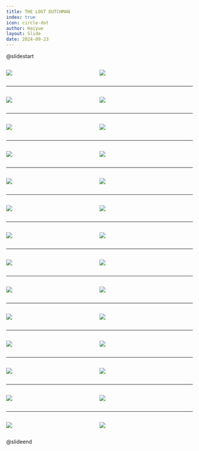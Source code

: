 ```yaml
---
title: THE LOST DUTCHMAN
index: true
icon: circle-dot
author: Haiyue
layout: Slide
date: 2024-09-23
---
```

 
@slidestart

<div style="display:flex">
<div style="flex:1">

![](/reading/english/Level-V/THE%20LOST%20DUTCHMAN/001.webp)
</div>
<div style="flex:1">

![](/reading/english/Level-V/THE%20LOST%20DUTCHMAN/002.webp)
</div>
</div>

---

<div style="display:flex">
<div style="flex:1">

![](/reading/english/Level-V/THE%20LOST%20DUTCHMAN/003.webp)
</div>
<div style="flex:1">

![](/reading/english/Level-V/THE%20LOST%20DUTCHMAN/004.webp)
</div>
</div>

---

<div style="display:flex">
<div style="flex:1">

![](/reading/english/Level-V/THE%20LOST%20DUTCHMAN/005.webp)
</div>
<div style="flex:1">

![](/reading/english/Level-V/THE%20LOST%20DUTCHMAN/006.webp)
</div>
</div>

---

<div style="display:flex">
<div style="flex:1">

![](/reading/english/Level-V/THE%20LOST%20DUTCHMAN/007.webp)
</div>
<div style="flex:1">

![](/reading/english/Level-V/THE%20LOST%20DUTCHMAN/008.webp)
</div>
</div>

---

<div style="display:flex">
<div style="flex:1">

![](/reading/english/Level-V/THE%20LOST%20DUTCHMAN/009.webp)
</div>
<div style="flex:1">

![](/reading/english/Level-V/THE%20LOST%20DUTCHMAN/010.webp)
</div>
</div>

---

<div style="display:flex">
<div style="flex:1">

![](/reading/english/Level-V/THE%20LOST%20DUTCHMAN/011.webp)
</div>
<div style="flex:1">

![](/reading/english/Level-V/THE%20LOST%20DUTCHMAN/012.webp)
</div>
</div>

---

<div style="display:flex">
<div style="flex:1">

![](/reading/english/Level-V/THE%20LOST%20DUTCHMAN/013.webp)
</div>
<div style="flex:1">

![](/reading/english/Level-V/THE%20LOST%20DUTCHMAN/014.webp)
</div>
</div>

---

<div style="display:flex">
<div style="flex:1">

![](/reading/english/Level-V/THE%20LOST%20DUTCHMAN/015.webp)
</div>
<div style="flex:1">

![](/reading/english/Level-V/THE%20LOST%20DUTCHMAN/016.webp)
</div>
</div>

---

<div style="display:flex">
<div style="flex:1">

![](/reading/english/Level-V/THE%20LOST%20DUTCHMAN/017.webp)
</div>
<div style="flex:1">

![](/reading/english/Level-V/THE%20LOST%20DUTCHMAN/018.webp)
</div>
</div>

---

<div style="display:flex">
<div style="flex:1">

![](/reading/english/Level-V/THE%20LOST%20DUTCHMAN/019.webp)
</div>
<div style="flex:1">

![](/reading/english/Level-V/THE%20LOST%20DUTCHMAN/020.webp)
</div>
</div>

---

<div style="display:flex">
<div style="flex:1">

![](/reading/english/Level-V/THE%20LOST%20DUTCHMAN/021.webp)
</div>
<div style="flex:1">

![](/reading/english/Level-V/THE%20LOST%20DUTCHMAN/022.webp)
</div>
</div>

---

<div style="display:flex">
<div style="flex:1">

![](/reading/english/Level-V/THE%20LOST%20DUTCHMAN/023.webp)
</div>
<div style="flex:1">

![](/reading/english/Level-V/THE%20LOST%20DUTCHMAN/024.webp)
</div>
</div>

---

<div style="display:flex">
<div style="flex:1">

![](/reading/english/Level-V/THE%20LOST%20DUTCHMAN/025.webp)
</div>
<div style="flex:1">

![](/reading/english/Level-V/THE%20LOST%20DUTCHMAN/026.webp)
</div>
</div>

---

<div style="display:flex">
<div style="flex:1">

![](/reading/english/Level-V/THE%20LOST%20DUTCHMAN/027.webp)
</div>
<div style="flex:1">

![](/reading/english/Level-V/THE%20LOST%20DUTCHMAN/028.webp)
</div>
</div>

@slideend